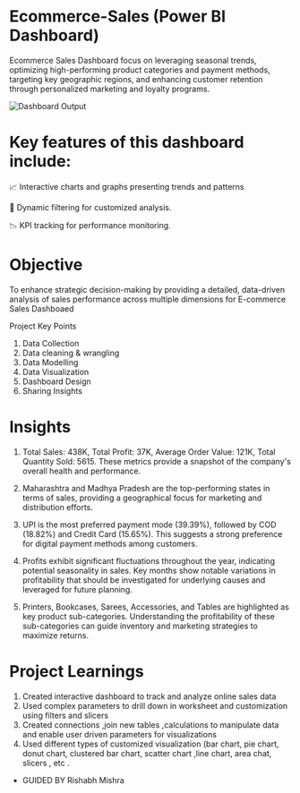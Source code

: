 # Ecommerce-Sales (Power BI Dashboard)
Ecommerce  Sales Dashboard  focus on leveraging seasonal trends, optimizing high-performing product categories and payment methods, targeting key geographic regions, and enhancing customer retention through personalized marketing and loyalty programs.

![Dashboard Output](https://github.com/user-attachments/assets/4a0d3c79-ccc3-439f-bc54-7f9296831a93)

# Key features of this dashboard include: 

📈 Interactive charts and graphs presenting trends and patterns

🔄 Dynamic filtering for customized analysis.

 📉 KPI tracking for performance monitoring.

# Objective 
 To enhance strategic decision-making by providing a detailed, data-driven analysis of sales performance across multiple dimensions for  E-commerce Sales Dashboaed

Project Key Points 
1. Data Collection 
2. Data cleaning & wrangling
3. Data Modelling
4. Data Visualization
5. Dashboard Design
6. Sharing Insights

# Insights
 
 1. Total Sales: 438K, Total Profit: 37K, Average Order Value: 121K, Total Quantity Sold: 5615. These metrics provide a snapshot of the company's overall health and performance.
 
 2. Maharashtra and Madhya Pradesh are the top-performing states in terms of sales, providing a geographical focus for marketing and distribution efforts.
 
 3. UPI is the most preferred payment mode (39.39%), followed by COD (18.82%) and Credit Card (15.65%). This suggests a strong preference for digital payment methods among customers.
 
 4. Profits exhibit significant fluctuations throughout the year, indicating potential seasonality in sales. Key months show notable variations in profitability that should be investigated for underlying causes and leveraged for future planning.
 
 5. Printers, Bookcases, Sarees, Accessories, and Tables are highlighted as key product sub-categories. Understanding the profitability of these sub-categories can guide inventory and marketing strategies to maximize returns.

# Project Learnings 
1. Created interactive dashboard to track and analyze online sales data
2. Used complex parameters to drill down in worksheet and customization using filters and slicers 
3. Created connections ,join new tables ,calculations to manipulate data and enable user driven parameters for visualizations 
4. Used different types of customized visualization (bar chart, pie chart, donut chart, clustered bar chart, scatter chart ,line chart, area chat, slicers , etc .
- GUIDED BY Rishabh Mishra

